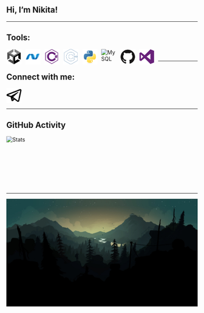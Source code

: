 ## Hi, I’m Nikita! 

---
## Tools:
<img align="left" alt="Unity" width="40px" src="https://raw.githubusercontent.com/devicons/devicon/1119b9f84c0290e0f0b38982099a2bd027a48bf1/icons/unity/unity-original.svg" style="padding-right:10px;" />
<img align="left" alt=".NET" width="40px" src="https://raw.githubusercontent.com/devicons/devicon/1119b9f84c0290e0f0b38982099a2bd027a48bf1/icons/dot-net/dot-net-original.svg" style="padding-right:10px;" />
<img align="left" alt="CSharp" width="40px" src="https://raw.githubusercontent.com/devicons/devicon/1119b9f84c0290e0f0b38982099a2bd027a48bf1/icons/csharp/csharp-line.svg" style="padding-right:10px;" />
<img align="left" alt="Cplusplus" width="40px" src="https://raw.githubusercontent.com/devicons/devicon/1119b9f84c0290e0f0b38982099a2bd027a48bf1/icons/cplusplus/cplusplus-line.svg" style="padding-right:10px;" />
<img align="left" alt="Python" width="40px" src="https://raw.githubusercontent.com/devicons/devicon/1119b9f84c0290e0f0b38982099a2bd027a48bf1/icons/python/python-original.svg" style="padding-right:10px;" />
<img align="left" alt="MySQL" width="40px" src="https://cdn.jsdelivr.net/gh/devicons/devicon/icons/mysql/mysql-original.svg" style="padding-right:10px;" />
<img align="left" alt="GitHub" width="40px" src="https://raw.githubusercontent.com/devicons/devicon/1119b9f84c0290e0f0b38982099a2bd027a48bf1/icons/github/github-original.svg" style="padding-right:10px;" />
<img align="left" alt="VisualStudio" width="40px" src="https://raw.githubusercontent.com/devicons/devicon/1119b9f84c0290e0f0b38982099a2bd027a48bf1/icons/visualstudio/visualstudio-plain.svg" style="padding-right:10px;" />
<br/>

---
## Connect with me:
<a href="https://t.me/TorchPochmak" rel="nofollow"><img src="img/tg.svg" alt="torchpochmak" style="max-width: 100%;" width="40" height="40" align="middle"></a>
<br/>

---
## GitHub Activity
<img align="left" alt="Stats" src="https://github-readme-stats.vercel.app/api?username=TorchPochmak&show_icons=true&hide_border=false&title_color=ff652f&icon_color=FFE400&bg_color=09131B&text_color=ffffff&border_color=0c1a25">
<br/><br/><br/><br/><br/><br/><br/><br/>

---
<img align="left" src="./img/nightsky.png">
